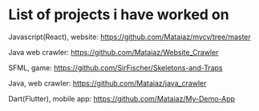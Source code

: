 # List of projects i have worked on

Javascript(React), website:  https://github.com/Mataiaz/mycv/tree/master

Java web crawler:               https://github.com/Mataiaz/Website_Crawler

SFML, game:         https://github.com/SirFischer/Skeletons-and-Traps

Java, web crawler:               https://github.com/Mataiaz/java_crawler

Dart(Flutter), mobile app:       https://github.com/Mataiaz/My-Demo-App

